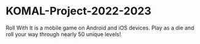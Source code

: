 # KOMAL-Project-2022-2023

Roll With It is a mobile game on Android and iOS devices. Play as a die and roll your way through nearly 50 unique levels!
